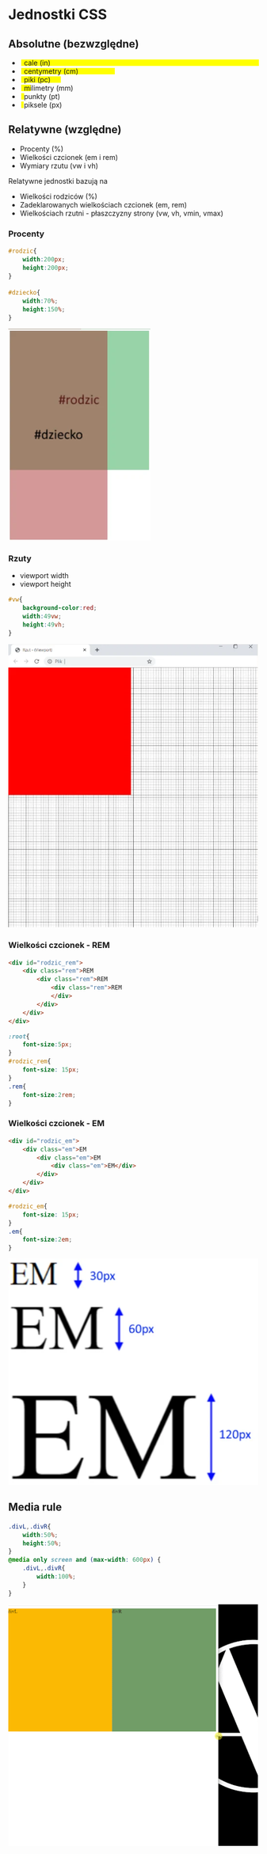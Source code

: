 # Jednostki CSS
## Absolutne (bezwzględne)
<style>
  .units_ul li{
    position:relative;
    z-index:1;
  }
  .units_ul li:after{
    z-index:-1;
    content:"";
    background:yellow;
    position:absolute;
    height:calc(100% - 4px);
    width:100%;
    top:0;
    left:0;
    margin:2px;
  } 
  .units_ul .in:after{ width:5in; }
  .units_ul .cm:after{ width:5cm; }
  .units_ul .pc:after{ width:5pc; }
  .units_ul .mm:after{ width:5mm; }
  .units_ul .pt:after{ width:5pt; }
  .units_ul .px:after{ width:5px; }

</style>

<ul class="units_ul">
  <li class="in">&nbsp;&nbsp;cale (in)</li>
  <li class="cm">&nbsp;&nbsp;centymetry (cm)</li>
  <li class="pc">&nbsp;&nbsp;piki (pc)</li>
  <li class="mm">&nbsp;&nbsp;milimetry (mm)</li>
  <li class="pt">&nbsp;&nbsp;punkty (pt)</li>
  <li class="px">&nbsp;&nbsp;piksele (px)</li>
</ul>


## Relatywne (względne)
- Procenty (%)
- Wielkości czcionek (em i rem)
- Wymiary rzutu (vw i vh)

Relatywne jednostki bazują na
- Wielkości rodziców (%)
- Zadeklarowanych wielkościach czcionek (em, rem)
- Wielkościach rzutni - płaszczyzny strony (vw, vh, vmin, vmax)

### Procenty
```css
#rodzic{
	width:200px;
	height:200px;
}

#dziecko{
	width:70%;
	height:150%;	
}
```

![Percents example](./images/css_units_percent.webp)

### Rzuty 
- viewport width
- viewport height
```css
#vw{
    background-color:red;
    width:49vw;
    height:49vh;
}
```
![Viewports](./images/css_viewports.webp)

### Wielkości czcionek - REM
```html
<div id="rodzic_rem">
	<div class="rem">REM
		<div class="rem">REM
			<div class="rem">REM
			</div>
		</div>
	</div>
</div>
```
```css
:root{
	font-size:5px;
}
#rodzic_rem{
	font-size: 15px;
}
.rem{
	font-size:2rem;
}
```

### Wielkości czcionek - EM
```html
<div id="rodzic_em">
	<div class="em">EM
		<div class="em">EM
			<div class="em">EM</div>
		</div>
	</div>
</div>
```
```css
#rodzic_em{
	font-size: 15px;
}
.em{
	font-size:2em;
}
```
![em units](./images/css_units_em.webp)



## Media rule
```css
.divL,.divR{
	width:50%;
	height:50%;
}
@media only screen and (max-width: 600px) {
	.divL,.divR{
		width:100%;
	}	
}
```
![css media](./images/css_media.gif)

